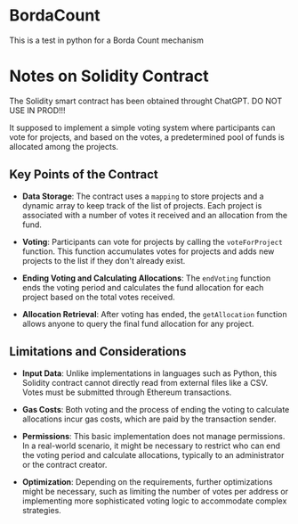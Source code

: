 # BordaCount
This is a test in python for a Borda Count mechanism

# Notes on Solidity Contract

The Solidity smart contract has been obtained throught ChatGPT. DO NOT USE IN PROD!!!

It supposed to implement a simple voting system where participants can vote for projects, and based on the votes, a predetermined pool of funds is allocated among the projects.

## Key Points of the Contract

- **Data Storage**: The contract uses a `mapping` to store projects and a dynamic array to keep track of the list of projects. Each project is associated with a number of votes it received and an allocation from the fund.

- **Voting**: Participants can vote for projects by calling the `voteForProject` function. This function accumulates votes for projects and adds new projects to the list if they don't already exist.

- **Ending Voting and Calculating Allocations**: The `endVoting` function ends the voting period and calculates the fund allocation for each project based on the total votes received.

- **Allocation Retrieval**: After voting has ended, the `getAllocation` function allows anyone to query the final fund allocation for any project.

## Limitations and Considerations

- **Input Data**: Unlike implementations in languages such as Python, this Solidity contract cannot directly read from external files like a CSV. Votes must be submitted through Ethereum transactions.

- **Gas Costs**: Both voting and the process of ending the voting to calculate allocations incur gas costs, which are paid by the transaction sender.

- **Permissions**: This basic implementation does not manage permissions. In a real-world scenario, it might be necessary to restrict who can end the voting period and calculate allocations, typically to an administrator or the contract creator.

- **Optimization**: Depending on the requirements, further optimizations might be necessary, such as limiting the number of votes per address or implementing more sophisticated voting logic to accommodate complex strategies.
